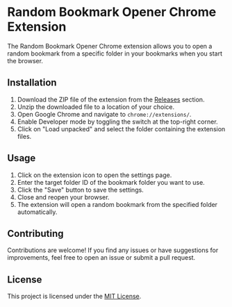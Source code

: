 # Random Bookmark Opener Chrome Extension

The Random Bookmark Opener Chrome extension allows you to open a random bookmark from a specific folder in your bookmarks when you start the browser.

## Installation

1. Download the ZIP file of the extension from the [Releases](https://github.com/subhashdamodaran/random_bookmark_opener/archive/refs/heads/main.zip) section.
2. Unzip the downloaded file to a location of your choice.
3. Open Google Chrome and navigate to `chrome://extensions/`.
4. Enable Developer mode by toggling the switch at the top-right corner.
5. Click on "Load unpacked" and select the folder containing the extension files.

## Usage

1. Click on the extension icon to open the settings page.
2. Enter the target folder ID of the bookmark folder you want to use.
3. Click the "Save" button to save the settings.
4. Close and reopen your browser.
5. The extension will open a random bookmark from the specified folder automatically.

## Contributing

Contributions are welcome! If you find any issues or have suggestions for improvements, feel free to open an issue or submit a pull request.

## License

This project is licensed under the [MIT License](LICENSE).
